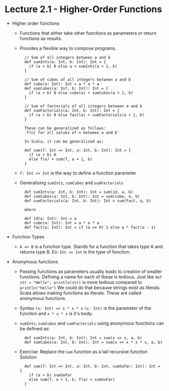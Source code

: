 # Lecture 2.1 - Higher-Order Functions

- Higher order functions
    + Functions that either take other functions as parameters or return functions as results.
    + Provides a flexible way to compose programs.

            // Sum of all integers between a and b
            def sumInts(a: Int, b: Int): Int = {
              if (a > b) 0 else a + sumInts(a + 1, b)
            }

            // Sum of cubes of all integers between a and b
            def cube(a: Int): Int = a * a * a
            def sumCubes(a: Int, b: Int): Int = {
              if (a > b) 0 else cube(a) + sumCubes(a + 1, b)
            }

            // Sum of factorials of all integers between a and b
            def sumFactorials(a: Int, b: Int): Int = {
              if (a > b) 0 else fact(a) + sumFactorials(a + 1, b)
            }

            These can be generalized as follows:
            `f(n) for all values of n between a and b`

            In Scala, it can be generalized as:

            def sum(f: Int => Int, a: Int, b: Int): Int = {
              if (a > b) 0
              else f(a) + sum(f, a + 1, b)
            }

    + `f: Int => Int` is the way to define a function parameter
    + Generalising `sumInts`, `sumCubes` and `sumFactorials`

            def sumInts(a: Int, b: Int): Int = sum(id, a, b)
            def sumCubes(a: Int, b: Int): Int = sum(cube, a, b)
            def sumFactorials(a: Int, b: Int): Int = sum(fact, a, b)

            where

            def id(a: Int): Int = a
            def cube(a: Int): Int = a * a * a
            def fact(a: Int): Int = if (a == 0) 1 else a * fact(a - 1)

- Function Types
    + `A => B` is a function type. Stands for a function that takes type A and returns type B. Ex: `Int => Int` is the type of function.

- Anonymous functions
    + Passing functions as parameters usually leads to creation of smaller functions. Defining a name for each of these is tedious. Just like `def str = "Hello"; println(str)` is more tedious compared to `println("hello")`
      We could do that because strings exist as literals. Scala allows making functions as literals. These are called anonymous functions.
    + Syntax
      `(x: Int) => x * x * x`
      `(x: Int)` is the parameter of the function and `x * x * x` is it's body.
    + `sumInts`, `sumCubes` and `sumFactorials` using anonymous functions can be defined as:

            def sumInts(a: Int, b: Int): Int = sum(x => x, a, b)
            def sumCubes(a: Int, b: Int): Int = sum(x => x * x * x, a, b)

    + Exercise: Replace the `sum` function as a tail recursive function
      Solution

            def sum(f: Int => Int, a: Int, b: Int, sumSoFar: Int): Int = {
              if (a > b) sumSoFar
              else sum(f, a + 1, b, f(a) + sumSoFar)
            }
